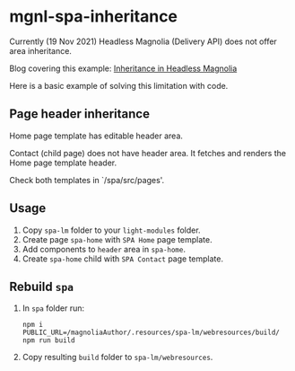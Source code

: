 # mgnl-spa-inheritance

Currently (19 Nov 2021) Headless Magnolia (Delivery API) does not offer area inheritance.

Blog covering this example: [Inheritance in Headless Magnolia](https://www.magnolia-cms.com/blog/inheritance-in-headless-magnolia.html)

Here is a basic example of solving this limitation with code.

## Page header inheritance

Home page template has editable header area.

Contact (child page) does not have header area. It fetches and renders the Home page template header.

Check both templates in `/spa/src/pages'.

## Usage

1. Copy `spa-lm` folder to your `light-modules` folder.
2. Create page `spa-home` with `SPA Home` page template.
3. Add components to `header` area in `spa-home`.
4. Create `spa-home` child with `SPA Contact` page template.

## Rebuild `spa`

1. In `spa` folder run:
   ```
   npm i
   PUBLIC_URL=/magnoliaAuthor/.resources/spa-lm/webresources/build/ npm run build
   ```
2. Copy resulting `build` folder to `spa-lm/webresources`.
